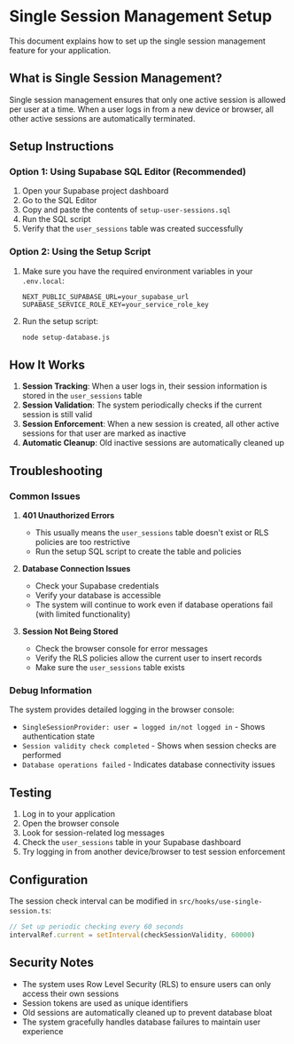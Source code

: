 # Single Session Management Setup

This document explains how to set up the single session management feature for your application.

## What is Single Session Management?

Single session management ensures that only one active session is allowed per user at a time. When a user logs in from a new device or browser, all other active sessions are automatically terminated.

## Setup Instructions

### Option 1: Using Supabase SQL Editor (Recommended)

1. Open your Supabase project dashboard
2. Go to the SQL Editor
3. Copy and paste the contents of `setup-user-sessions.sql`
4. Run the SQL script
5. Verify that the `user_sessions` table was created successfully

### Option 2: Using the Setup Script

1. Make sure you have the required environment variables in your `.env.local`:
   ```
   NEXT_PUBLIC_SUPABASE_URL=your_supabase_url
   SUPABASE_SERVICE_ROLE_KEY=your_service_role_key
   ```

2. Run the setup script:
   ```bash
   node setup-database.js
   ```

## How It Works

1. **Session Tracking**: When a user logs in, their session information is stored in the `user_sessions` table
2. **Session Validation**: The system periodically checks if the current session is still valid
3. **Session Enforcement**: When a new session is created, all other active sessions for that user are marked as inactive
4. **Automatic Cleanup**: Old inactive sessions are automatically cleaned up

## Troubleshooting

### Common Issues

1. **401 Unauthorized Errors**
   - This usually means the `user_sessions` table doesn't exist or RLS policies are too restrictive
   - Run the setup SQL script to create the table and policies

2. **Database Connection Issues**
   - Check your Supabase credentials
   - Verify your database is accessible
   - The system will continue to work even if database operations fail (with limited functionality)

3. **Session Not Being Stored**
   - Check the browser console for error messages
   - Verify the RLS policies allow the current user to insert records
   - Make sure the `user_sessions` table exists

### Debug Information

The system provides detailed logging in the browser console:
- `SingleSessionProvider: user = logged in/not logged in` - Shows authentication state
- `Session validity check completed` - Shows when session checks are performed
- `Database operations failed` - Indicates database connectivity issues

## Testing

1. Log in to your application
2. Open the browser console
3. Look for session-related log messages
4. Check the `user_sessions` table in your Supabase dashboard
5. Try logging in from another device/browser to test session enforcement

## Configuration

The session check interval can be modified in `src/hooks/use-single-session.ts`:
```typescript
// Set up periodic checking every 60 seconds
intervalRef.current = setInterval(checkSessionValidity, 60000)
```

## Security Notes

- The system uses Row Level Security (RLS) to ensure users can only access their own sessions
- Session tokens are used as unique identifiers
- Old sessions are automatically cleaned up to prevent database bloat
- The system gracefully handles database failures to maintain user experience